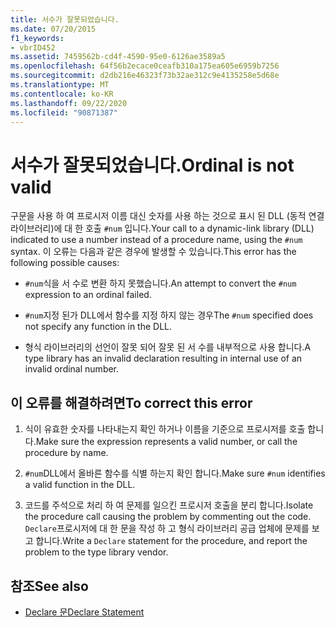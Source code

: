 ```yaml
---
title: 서수가 잘못되었습니다.
ms.date: 07/20/2015
f1_keywords:
- vbrID452
ms.assetid: 7459562b-cd4f-4590-95e0-6126ae3589a5
ms.openlocfilehash: 64f56b2ecace0ceafb310a175ea605e6959b7256
ms.sourcegitcommit: d2db216e46323f73b32ae312c9e4135258e5d68e
ms.translationtype: MT
ms.contentlocale: ko-KR
ms.lasthandoff: 09/22/2020
ms.locfileid: "90871387"
---
```

# <a name="ordinal-is-not-valid"></a><span data-ttu-id="9fa34-102">서수가 잘못되었습니다.</span><span class="sxs-lookup"><span data-stu-id="9fa34-102">Ordinal is not valid</span></span>

<span data-ttu-id="9fa34-103">구문을 사용 하 여 프로시저 이름 대신 숫자를 사용 하는 것으로 표시 된 DLL (동적 연결 라이브러리)에 대 한 호출 `#num` 입니다.</span><span class="sxs-lookup"><span data-stu-id="9fa34-103">Your call to a dynamic-link library (DLL) indicated to use a number instead of a procedure name, using the `#num` syntax.</span></span> <span data-ttu-id="9fa34-104">이 오류는 다음과 같은 경우에 발생할 수 있습니다.</span><span class="sxs-lookup"><span data-stu-id="9fa34-104">This error has the following possible causes:</span></span>  
  
- <span data-ttu-id="9fa34-105">`#num`식을 서 수로 변환 하지 못했습니다.</span><span class="sxs-lookup"><span data-stu-id="9fa34-105">An attempt to convert the `#num` expression to an ordinal failed.</span></span>  
  
- <span data-ttu-id="9fa34-106">`#num`지정 된가 DLL에서 함수를 지정 하지 않는 경우</span><span class="sxs-lookup"><span data-stu-id="9fa34-106">The `#num` specified does not specify any function in the DLL.</span></span>  
  
- <span data-ttu-id="9fa34-107">형식 라이브러리의 선언이 잘못 되어 잘못 된 서 수를 내부적으로 사용 합니다.</span><span class="sxs-lookup"><span data-stu-id="9fa34-107">A type library has an invalid declaration resulting in internal use of an invalid ordinal number.</span></span>  
  
## <a name="to-correct-this-error"></a><span data-ttu-id="9fa34-108">이 오류를 해결하려면</span><span class="sxs-lookup"><span data-stu-id="9fa34-108">To correct this error</span></span>  
  
1. <span data-ttu-id="9fa34-109">식이 유효한 숫자를 나타내는지 확인 하거나 이름을 기준으로 프로시저를 호출 합니다.</span><span class="sxs-lookup"><span data-stu-id="9fa34-109">Make sure the expression represents a valid number, or call the procedure by name.</span></span>  
  
2. <span data-ttu-id="9fa34-110">`#num`DLL에서 올바른 함수를 식별 하는지 확인 합니다.</span><span class="sxs-lookup"><span data-stu-id="9fa34-110">Make sure `#num` identifies a valid function in the DLL.</span></span>  
  
3. <span data-ttu-id="9fa34-111">코드를 주석으로 처리 하 여 문제를 일으킨 프로시저 호출을 분리 합니다.</span><span class="sxs-lookup"><span data-stu-id="9fa34-111">Isolate the procedure call causing the problem by commenting out the code.</span></span> <span data-ttu-id="9fa34-112">`Declare`프로시저에 대 한 문을 작성 하 고 형식 라이브러리 공급 업체에 문제를 보고 합니다.</span><span class="sxs-lookup"><span data-stu-id="9fa34-112">Write a `Declare` statement for the procedure, and report the problem to the type library vendor.</span></span>  
  
## <a name="see-also"></a><span data-ttu-id="9fa34-113">참조</span><span class="sxs-lookup"><span data-stu-id="9fa34-113">See also</span></span>

- [<span data-ttu-id="9fa34-114">Declare 문</span><span class="sxs-lookup"><span data-stu-id="9fa34-114">Declare Statement</span></span>](../statements/declare-statement.md)
